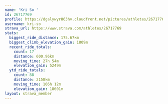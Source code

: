```yaml
---
name: 'Kri So '
id: 26717769
profile: https://dgalywyr863hv.cloudfront.net/pictures/athletes/26717769/7761026/14/large.jpg
username: kri-so
strava_url: https://www.strava.com/athletes/26717769
stats:
  biggest_ride_distance: 175.67km
  biggest_climb_elevation_gain: 1809m
  recent_ride_totals:
    count: 17
    distance: 600.96km
    moving_time: 27h 54m
    elevation_gain: 5249m
  ytd_ride_totals:
    count: 88
    distance: 2158km
    moving_time: 106h 12m
    elevation_gain: 18601m
layout: strava_member
--- 
```

